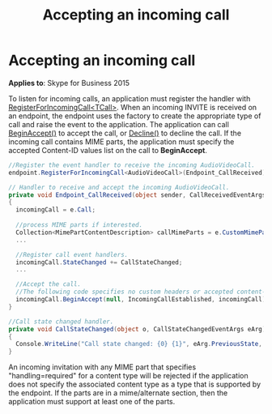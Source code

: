 ﻿---
title: Accepting an incoming call
TOCTitle: Accepting an incoming call
ms:assetid: 22ccda70-841f-47c7-a6ed-c871dd9e71e0
ms:mtpsurl: https://msdn.microsoft.com/en-us/library/Dn466004(v=office.16)
ms:contentKeyID: 65239931
ms.date: 07/27/2015
mtps_version: v=office.16
dev_langs:
- csharp
---

# Accepting an incoming call


**Applies to**: Skype for Business 2015

To listen for incoming calls, an application must register the handler with [RegisterForIncomingCall\<TCall\>](https://msdn.microsoft.com/en-us/library/hh382399\(v=office.16\)). When an incoming INVITE is received on an endpoint, the endpoint uses the factory to create the appropriate type of call and raise the event to the application. The application can call [BeginAccept()](https://msdn.microsoft.com/en-us/library/hh383161\(v=office.16\)) to accept the call, or [Decline()](https://msdn.microsoft.com/en-us/library/hh348897\(v=office.16\)) to decline the call. If the incoming call contains MIME parts, the application must specify the accepted Content-ID values list on the call to **BeginAccept**.

``` csharp
//Register the event handler to receive the incoming AudioVideoCall.
endpoint.RegisterForIncomingCall<AudioVideoCall>(Endpoint_CallReceived);

// Handler to receive and accept the incoming AudioVideoCall.
private void Endpoint_CallReceived(object sender, CallReceivedEventArgs<AudioVideoCall> e)
{
  incomingCall = e.Call;
  
  //process MIME parts if interested.
  Collection<MimePartContentDescription> callMimeParts = e.CustomMimeParts;
  ...

  //Register call event handlers. 
  incomingCall.StateChanged += CallStateChanged;
  ...

  //Accept the call.
  //The following code specifies no custom headers or accepted content-ids when accepting the call.
  incomingCall.BeginAccept(null, IncomingCallEstablished, incomingCall);
}

//Call state changed handler.
private void CallStateChanged(object o, CallStateChangedEventArgs eArg)
{
  Console.WriteLine("Call state changed: {0} {1}", eArg.PreviousState, eArg.State);
}
```

An incoming invitation with any MIME part that specifies "handling=required" for a content type will be rejected if the application does not specify the associated content type as a type that is supported by the endpoint. If the parts are in a mime/alternate section, then the application must support at least one of the parts.

